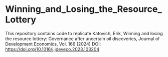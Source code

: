 # Winning_and_Losing_the_Resource_Lottery
This repository contains code to replicate Katovich, Erik, Winning and losing the resource lottery: Governance after uncertain oil discoveries, Journal of Development Economics, Vol. 166 (2024) DOI: https://doi.org/10.1016/j.jdeveco.2023.103204


